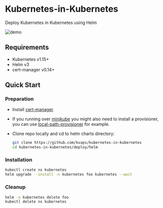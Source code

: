 # Kubernetes-in-Kubernetes

Deploy Kubernetes in Kubernetes using Helm

![demo](https://gist.githubusercontent.com/kvaps/3cc5d772d750f8f2d36a76d00c3342b1/raw/8d127a5efe738d82c18bfc70a0c460299cf404b5/kubernetes-in-kubernetes.gif)

## Requirements

* Kubernetes v1.15+
* Helm v3
* cert-manager v0.14+

## Quick Start

### Preparation

* Install [cert-manager].

* If you running over [minikube] you might also need to install a provisioner, you can use [local-path-provisioner] for example.

* Clone repo locally and cd to helm charts directory:
  ```bash
  git clone https://github.com/kvaps/kubernetes-in-kubernetes
  cd kubernetes-in-kubernetes/deploy/helm
  ```

[cert-manager]: https://cert-manager.io/docs/installation
[minikube]: https://github.com/kubernetes/minikube
[local-path-provisioner]: https://github.com/rancher/local-path-provisioner#installation

### Installation

```bash
kubectl create ns kubernetes
helm upgrade --install -n kubernetes foo kubernetes --wait
```

### Cleanup

```bash
helm -n kubernetes delete foo
kubectl delete ns kubernetes
```
